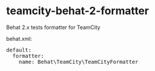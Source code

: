teamcity-behat-2-formatter
========================

Behat 2.x tests formatter for TeamCity

behat.xml:

<pre>
default:
  formatter:
    name: Behat\TeamCity\TeamCityFormatter
</pre>

